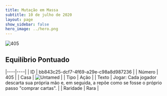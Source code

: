 ```yaml
---
title: Mutação em Massa
subtitle: 10 de julho de 2020
layout: page
show_sidebar: false
hero_image: ../hero.png
---
```


![405](https://cdn.keyforgegame.com/media/card_front/pt/479_405_3XFW5R3V677V_pt.png)

## Equilíbrio Pontuado

|----|----|
| ID | bb843c25-dcf7-4f69-a29e-c98a8d987236 |
| Número | 405 |
| Casa | ![Untamed](https://archonarcana.com/images/thumb/b/bd/Untamed.png/22px-Untamed.png "Indomados") |
| Tipo | Ação |
| Texto | Jogar: Cada jogador descarta sua própria mão e, em seguida, a repõe como se fosse o próprio passo "comprar cartas". |
| Raridade | Rara |

